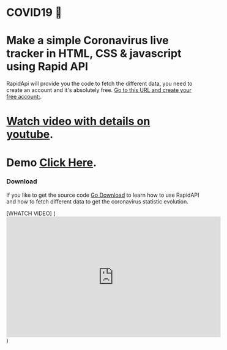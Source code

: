 # COVID19 🦠 

# Make a simple Coronavirus live tracker in HTML, CSS & javascript using Rapid API

RapidApi will provide you the code to fetch the different data, you need to create an account and it's absolutely free.
[Go to this URL and create your free account:](https://rapidapi.com/astsiatsko/api/coronavirus-monitor).

# [Watch video with details on youtube](https://youtu.be/PckL9D204KM).
# Demo [Click Here](https://jaffery97.github.io/covid19/).

### Download
If you like to get the source code [Go Download](https://github.com/jaffery97/covid19/archive/master.zip) to learn how to use RapidAPI and how to fetch different data to get the coronavirus statistic evolution.


[WHATCH VIDEO] (<iframe width="560" height="315" src="https://www.youtube.com/embed/PckL9D204KM" frameborder="0" allow="accelerometer; autoplay; encrypted-media; gyroscope; picture-in-picture" allowfullscreen></iframe>)
